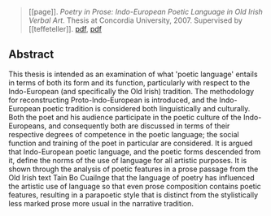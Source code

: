 > [[page]].  *Poetry in Prose: Indo-European Poetic Language in Old Irish Verbal Art*. Thesis at Concordia University, 2007. Supervised by [[teffeteller]]. [pdf](https://spectrum.library.concordia.ca/975489/), [pdf](a/a-page2007.pdf)

## Abstract
This thesis is intended as an examination of what 'poetic language' entails in terms of both its form and its function, particularly with respect to the Indo-European (and specifically the Old Irish) tradition. The methodology for reconstructing Proto-Indo-European is introduced, and the Indo-European poetic tradition is considered both linguistically and culturally. Both the poet and his audience participate in the poetic culture of the Indo-Europeans, and consequently both are discussed in terms of their respective degrees of competence in the poetic language; the social function and training of the poet in particular are considered. It is argued that Indo-European poetic language, and the poetic forms descended from it, define the norms of the use of language for all artistic purposes. It is shown through the analysis of poetic features in a prose passage from the Old Irish text Tain Bo Cuailnge that the language of poetry has influenced the artistic use of language so that even prose composition contains poetic features, resulting in a parapoetic style that is distinct from the stylistically less marked prose more usual in the narrative tradition.